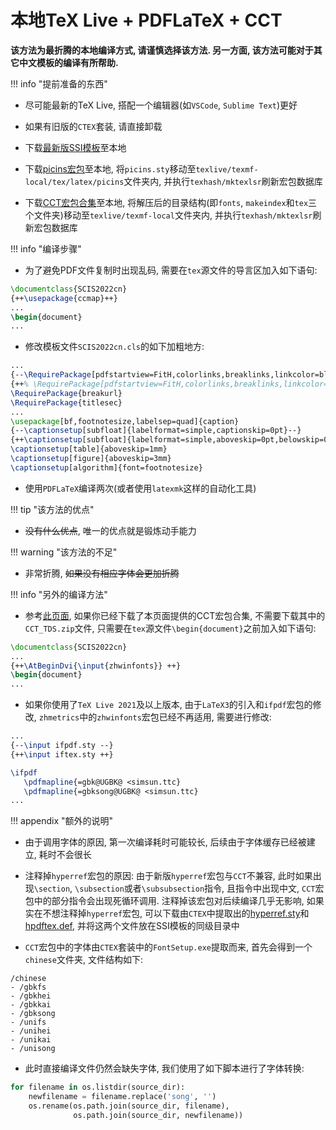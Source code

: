 # 本地TeX Live + PDFLaTeX + CCT

**该方法为最折腾的本地编译方式, 请谨慎选择该方法. 另一方面, 该方法可能对于其它中文模板的编译有所帮助.**

!!! info "提前准备的东西"

- 尽可能最新的TeX Live, 搭配一个编辑器(如`VSCode`, `Sublime Text`)更好

- 如果有旧版的`CTEX`套装, 请直接卸载

- 下载[最新版SSI模板](http://scis.scichina.com/download/ssi-template.zip)至本地

- 下载[picins宏包](http://mirrors.ctan.org/macros/latex209/contrib/picins.zip)至本地, 将`picins.sty`移动至`texlive/texmf-local/tex/latex/picins`文件夹内, 并执行`texhash/mktexlsr`刷新宏包数据库

- 下载[CCT宏包合集](./static/cct_ccmap_fonts_bundle.zip)至本地, 将解压后的目录结构(即`fonts`, `makeindex`和`tex`三个文件夹)移动至`texlive/texmf-local`文件夹内, 并执行`texhash/mktexlsr`刷新宏包数据库

!!! info "编译步骤"

- 为了避免PDF文件复制时出现乱码, 需要在`tex`源文件的导言区加入如下语句:

``` latex title="document.tex"
\documentclass{SCIS2022cn}
{++\usepackage{ccmap}++}
...
\begin{document}
...
```

- 修改模板文件`SCIS2022cn.cls`的如下加粗地方:

``` latex title="SCIS2022cn.cls"
...
{--\RequirePackage[pdfstartview=FitH,colorlinks,breaklinks,linkcolor=black,citecolor=black,filecolor=black,urlcolor=black,hyperindex,CJKbookmarks]{hyperref}--}
{++% \RequirePackage[pdfstartview=FitH,colorlinks,breaklinks,linkcolor=black,citecolor=black,filecolor=black,urlcolor=black,hyperindex,CJKbookmarks]{hyperref}++}
\RequirePackage{breakurl}
\RequirePackage{titlesec}
...
\usepackage[bf,footnotesize,labelsep=quad]{caption}
{--\captionsetup[subfloat]{labelformat=simple,captionskip=0pt}--}
{++\captionsetup[subfloat]{labelformat=simple,aboveskip=0pt,belowskip=0pt}++}
\captionsetup[table]{aboveskip=1mm}
\captionsetup[figure]{aboveskip=3mm}
\captionsetup[algorithm]{font=footnotesize}
```

- 使用`PDFLaTeX`编译两次(或者使用`latexmk`这样的自动化工具)

!!! tip "该方法的优点"

- ~~没有什么优点~~, 唯一的优点就是锻炼动手能力

!!! warning "该方法的不足"

- 非常折腾, ~~如果没有相应字体会更加折腾~~

!!! info "另外的编译方法"

- 参考[此页面](https://liam.page/2013/10/15/LaTeX-CCT-template/), 如果你已经下载了本页面提供的CCT宏包合集, 不需要下载其中的`CCT_TDS.zip`文件, 只需要在`tex`源文件`\begin{document}`之前加入如下语句:

``` latex title="document.tex"
\documentclass{SCIS2022cn}
...
{++\AtBeginDvi{\input{zhwinfonts}} ++}
\begin{document}
...
```

- 如果你使用了`TeX Live 2021`及以上版本, 由于`LaTeX3`的引入和`ifpdf`宏包的修改, `zhmetrics`中的`zhwinfonts`宏包已经不再适用, 需要进行修改:

``` latex title="texlive/xxxx/texmf-dist/tex/generic/zhmetrics/zhwinfonts.tex"
...
{--\input ifpdf.sty --}
{++\input iftex.sty ++}

\ifpdf
   \pdfmapline{=gbk@UGBK@ <simsun.ttc} 
   \pdfmapline{=gbksong@UGBK@ <simsun.ttc}
... 
```

!!! appendix "额外的说明"

- 由于调用字体的原因, 第一次编译耗时可能较长, 后续由于字体缓存已经被建立, 耗时不会很长

- 注释掉`hyperref`宏包的原因: 由于新版`hyperref`宏包与`CCT`不兼容, 此时如果出现`\section`, `\subsection`或者`\subsubsection`指令, 且指令中出现中文, `CCT`宏包中的部分指令会出现死循环调用. 注释掉该宏包对后续编译几乎无影响, 如果实在不想注释掉`hyperref`宏包, 可以下载由`CTEX`中提取出的[hyperref.sty](./static/hyperref.sty)和[hpdftex.def](./static/hpdftex.def), 并将这两个文件放在SSI模板的同级目录中

- `CCT`宏包中的字体由`CTEX`套装中的`FontSetup.exe`提取而来, 首先会得到一个`chinese`文件夹, 文件结构如下:

```text
/chinese
- /gbkfs
- /gbkhei
- /gbkkai
- /gbksong
- /unifs
- /unihei
- /unikai
- /unisong
```

- 此时直接编译文件仍然会缺失字体, 我们使用了如下脚本进行了字体转换:

```python title="convert_font.py"
for filename in os.listdir(source_dir):
    newfilename = filename.replace('song', '')
    os.rename(os.path.join(source_dir, filename), 
              os.path.join(source_dir, newfilename))
```
